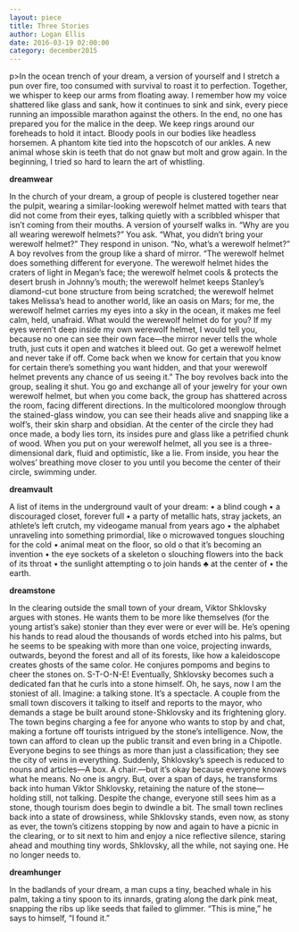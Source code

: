 ```yaml
---
layout: piece
title: Three Stories
author: Logan Ellis
date: 2016-03-19 02:00:00
category: december2015
---
```

p>In the ocean trench of your dream, a version of yourself and I stretch a pun over fire, too consumed with survival to roast it to perfection. Together, we whisper to keep our arms from floating away. I remember how my voice shattered like glass and sank, how it continues to sink and sink, every piece running an impossible marathon against the others. In the end, no one has prepared you for the malice in the deep. We keep rings around our foreheads to hold it intact. Bloody pools in our bodies like headless horsemen. A phantom kite tied into the hopscotch of our ankles. A new animal whose skin is teeth that do not gnaw but molt and grow again. In the beginning, I tried so hard to learn the art of whistling.</p>

<p><b>dreamwear</b></p>

<p>In the church of your dream, a group of people is clustered together near the pulpit, wearing a similar-looking werewolf helmet matted with tears that did not come from their eyes, talking quietly with a scribbled whisper that isn’t coming from their mouths. A version of yourself walks in. “Why are you all wearing werewolf helmets?” You ask. “What, you didn’t bring your werewolf helmet?” They respond in unison. “No, what’s a werewolf helmet?” A boy revolves from the group like a shard of mirror. “The werewolf helmet does something different for everyone. The werewolf helmet hides the craters of light in Megan’s face; the werewolf helmet cools & protects the desert brush in Johnny’s mouth; the werewolf helmet keeps Stanley’s diamond-cut bone structure from being scratched; the werewolf helmet takes Melissa’s head to another world, like an oasis on Mars; for me, the werewolf helmet carries
my eyes into a sky in the ocean, it makes me feel calm, held, unafraid. What would the werewolf helmet do for you? If my eyes weren’t deep inside my own werewolf helmet, I would tell you, because no one can see their own face—the mirror never tells the whole truth, just cuts it open and watches it bleed out. Go get a werewolf helmet and never take if off. Come back when we know for certain that you know for certain there’s something you want hidden, and that your werewolf helmet prevents any chance of us seeing it.” The boy revolves back into the group, sealing it shut. You go and exchange all of your jewelry for your own werewolf helmet, but when you come back, the group has shattered across the room, facing different directions. In the multicolored moonglow through the stained-glass window, you can see their heads alive and snapping like a wolf’s, their skin sharp and obsidian. At the center of the circle they had once made, a body lies torn, its insides pure and glass like a petrified chunk of wood. When you put on your werewolf helmet, all you see is a three-dimensional dark, fluid and optimistic, like a lie. From inside, you hear the wolves’ breathing move closer to you until you become the center of their circle, swimming under.</p>

<p><b>dreamvault</b></p>
<p>A list of items in the underground vault of your dream: 
•   a blind cough 
•   a discouraged closet, forever full 
•   a party of metallic hats, stray jackets, an athlete’s left crutch, my videogame manual from years ago 
•   the alphabet unraveling into something primordial, like 
o   microwaved tongues slouching for the cold 
•   animal meat on the floor, so old 
o   that it’s becoming an invention 
•   the eye sockets of a skeleton 
o   slouching flowers into the back of its throat 
•   the sunlight attempting 
o   to join hands 
♣   at the center of 
•   the earth.</p>

<p><b>dreamstone</b></p>

<p>In the clearing outside the small town of your dream, Viktor Shklovsky argues with stones. He wants them to be more like themselves (for the young artist’s sake) stonier than they ever were or ever will be. He’s opening his hands to read aloud the thousands of words etched into his palms, but he seems to be speaking with more than one voice, projecting inwards, outwards, beyond the forest and all of its forests, like how a kaleidoscope creates ghosts of the same color. He conjures pompoms and begins to cheer the stones on. S-T-O-N-E! Eventually, Shklovsky becomes such a dedicated fan that he curls into a stone himself. Oh, he says, now I am the stoniest of all. Imagine: a talking stone. It’s a spectacle. A couple from the small town discovers it talking to itself and reports to the mayor, who demands a stage be built around stone-Shklovsky and its frightening glory. The town begins charging a fee for anyone who wants to stop by and chat, making a fortune off tourists intrigued by the stone’s intelligence. Now, the town can afford to clean up the public transit and even bring in a Chipotle. Everyone begins to see things as more than just a classification; they see the city of veins in everything. Suddenly, Shklovsky’s speech is reduced to nouns and articles—A box. A chair.—but it’s okay because everyone knows what he means. No one is angry. But, over a span of days, he transforms back into human Viktor Shklovsky, retaining the nature of the stone—holding still, not talking. Despite the change, everyone still sees him as a stone, though tourism does begin to dwindle a bit. The small town reclines back into a state of drowsiness, while Shklovsky stands, even now, as stony as ever, the town’s citizens stopping by now and again to have a picnic in the clearing, or to sit next to him and enjoy a nice reflective silence, staring ahead and mouthing tiny words, Shklovsky, all the while, not saying one. He no longer needs to.</p>

<p><b>dreamhunger</b></p>

<p>In the badlands of your dream, a man cups a tiny, beached whale in his palm, taking a tiny spoon to its innards, grating along the dark pink meat, snapping the ribs up like seeds that failed to glimmer. “This is mine,” he says to himself, “I found it.”</p>